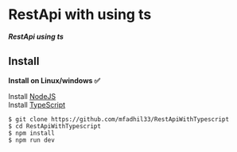 # RestApi with using ts

***RestApi using ts***

## Install
**Install on Linux/windows ✅**

Install [NodeJS](https://nodejs.org/en/download/)
<br>
Install [TypeScript](https://www.typescriptlang.org/download)
```
$ git clone https://github.com/mfadhil33/RestApiWithTypescript
$ cd RestApiWithTypescript
$ npm install
$ npm run dev
```

